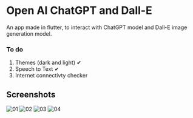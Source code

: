 # Open AI ChatGPT and Dall-E

An app made in flutter, to interact with ChatGPT model and Dall-E image generation model.

### To do
1. Themes (dark and light) ✔
2. Speech to Text ✔
3. Internet connectivty checker

## Screenshots

![01](https://user-images.githubusercontent.com/16263958/229297637-8f6654cf-cb15-4ef4-a332-5933b0efc6e1.png)
![02](https://user-images.githubusercontent.com/16263958/229297643-860382f9-1833-44d4-b20a-f5cc73696d5d.png)
![03](https://user-images.githubusercontent.com/16263958/229297644-6b8fe8b4-cb65-47f5-8eaa-75f26dcd1cc2.png)
![04](https://user-images.githubusercontent.com/16263958/229297646-50085804-fbc4-47d4-bb41-d25f63708dae.png)

